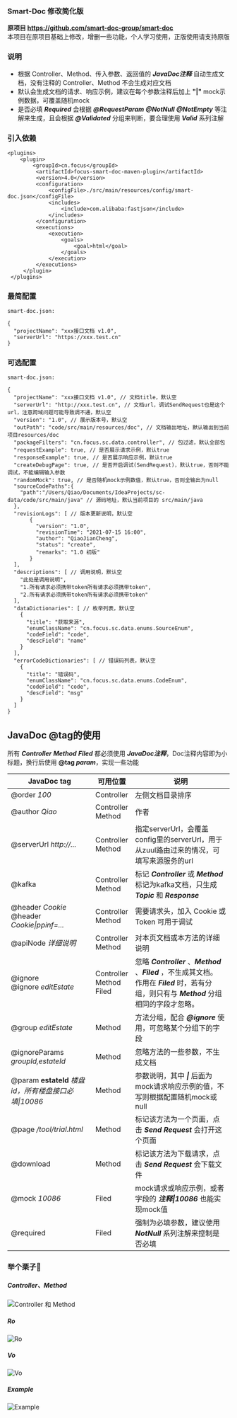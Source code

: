 ### Smart-Doc 修改简化版
**原项目 https://github.com/smart-doc-group/smart-doc**  
本项目在原项目基础上修改，增删一些功能，个人学习使用，正版使用请支持原版

### 说明
* 根据 Controller、Method、传入参数、返回值的 ***JavaDoc注释***
  自动生成文档，没有注释的 Controller、Method 不会生成对应文档
* 默认会生成文档的请求、响应示例，建议在每个参数注释后加上 **"|"**
  mock示例数据，可覆盖随机mock
* 是否必填 ***Required*** 会根据 ***@RequestParam*** ***@NotNull***
  ***@NotEmpty*** 等注解来生成，且会根据 ***@Validated***
  分组来判断，要合理使用 ***Valid*** 系列注解

### 引入依赖
```
<plugins>
    <plugin>
        <groupId>cn.focus</groupId>
         <artifactId>focus-smart-doc-maven-plugin</artifactId>
         <version>4.0</version>
         <configuration>
             <configFile>./src/main/resources/config/smart-doc.json</configFile>
             <includes>
                 <include>com.alibaba:fastjson</include>
             </includes>
         </configuration>
         <executions>
             <execution>
                 <goals>
                     <goal>html</goal>
                 </goals>
             </execution>
         </executions>
     </plugin>
 </plugins>
```

### 最简配置
```
smart-doc.json:

{
  "projectName": "xxx接口文档 v1.0",
  "serverUrl": "https://xxx.test.cn"
}
```

### 可选配置
```
smart-doc.json:

{
  "projectName": "xxx接口文档 v1.0", // 文档title，默认空
  "serverUrl": "http://xxx.test.cn", // 文档url，调试SendRequest也是这个url，注意跨域问题可能导致调不通，默认空
  "version": "1.0", // 展示版本号，默认空
  "outPath": "code/src/main/resources/doc", // 文档输出地址，默认输出到当前项目resources/doc
  "packageFilters": "cn.focus.sc.data.controller", // 包过滤，默认全部包
  "requestExample": true, // 是否展示请求示例，默认true
  "responseExample": true, // 是否展示响应示例，默认true
  "createDebugPage": true, // 是否开启调试(SendRequest)，默认true，否则不能调试，不能编辑输入参数
  "randomMock": true, // 是否随机mock示例数值，默认true，否则全输出为null
  "sourceCodePaths":{
    "path":"/Users/Qiao/Documents/IdeaProjects/sc-data/code/src/main/java" // 源码地址，默认当前项目的 src/main/java
  },
  "revisionLogs": [ // 版本更新说明，默认空
       {
         "version": "1.0",
         "revisionTime": "2021-07-15 16:00",
         "author": "QiaoJianCheng",
         "status": "create",
         "remarks": "1.0 初版"
       }
  ],
  "descriptions": [ // 调用说明，默认空
    "此处是调用说明",
    "1.所有请求必须携带token所有请求必须携带token",
    "2.所有请求必须携带token所有请求必须携带token"
  ],
  "dataDictionaries": [ // 枚举列表，默认空
    {
      "title": "获取来源",
      "enumClassName": "cn.focus.sc.data.enums.SourceEnum",
      "codeField": "code",
      "descField": "name"
    }
  ],
  "errorCodeDictionaries": [ // 错误码列表，默认空
    {
      "title": "错误码",
      "enumClassName": "cn.focus.sc.data.enums.CodeEnum",
      "codeField": "code",
      "descField": "msg"
    }
  ]
}
```

## JavaDoc @tag的使用
所有 ***Controller*** ***Method*** ***Filed*** 都必须使用
***JavaDoc注释***，Doc注释内容即为小标题，换行后使用 **@tag *param***，实现一些功能

|         JavaDoc tag          |                      可用位置                     |               说明                |
|       ----          |                    ----                       |                 -----            |
| @order *100*         | Controller                                       |  左侧文档目录排序          |
| @author *Qiao*      | Controller <br> Method                            |  作者             |
| @serverUrl *http://...*      | Controller <br> Method                            |  指定serverUrl，会覆盖config里的serverUrl，用于从zuul路由过来的情况，可填写来源服务的url |
| @kafka     | Controller <br> Method                            |  标记 ***Controller*** 或 ***Method*** 标记为kafka文档，只生成 ***Topic*** 和 ***Response*** |
| @header *Cookie* <br> @header *Cookie\|ppinf=...*   | Controller <br> Method                            |  需要请求头，加入 Cookie 或 Token 可用于调试 |
| @apiNode *详细说明*         | Controller <br> Method                                       |  对本页文档或本方法的详细说明          |
| @ignore <br> @ignore *editEstate* | Controller <br> Method <br> Filed | 忽略 ***Controller*** 、***Method*** 、***Filed*** ，不生成其文档。 <br> 作用在 ***Filed*** 时，若有分组，则只有与 ***Method*** 分组相同的字段才忽略。 |
| @group *editEstate*       | Method                                            | 方法分组，配合 ***@ignore*** 使用，可忽略某个分组下的字段 |
| @ignoreParams *groupId,estateId*         | Method                                       |  忽略方法的一些参数，不生成文档          |
| @param **estateId**  *楼盘id，所有楼盘接口必填\|10086*         |   Method                                       |  参数说明，其中 ***\|*** 后面为mock请求响应示例的值，不写则根据配置随机mock或null          |
| @page */tool/trial.html*         |   Method                                      |  标记该方法为一个页面，点击 ***Send Request*** 会打开这个页面          |
| @download          |   Method                                       |  标记该方法为下载请求，点击 ***Send Request*** 会下载文件          |
| @mock *10086*         |   Filed                                       |  mock请求或响应示例，或者字段的 ***注释\|10086*** 也能实现mock值          |
| @required         |   Filed                                       |  强制为必填参数，建议使用 ***NotNull*** 系列注解来控制是否必填          |

### 举个栗子🌰
##### Controller、Method
![Controller 和 Method](images/1.jpeg) <br>

##### Ro
![Ro](images/2.png) <br>

##### Vo
![Vo](images/3.png) <br>

##### Example
![Example](images/4.jpeg) <br>
 
 
 
 
 
 
 
 
 
 
 
 
 
 